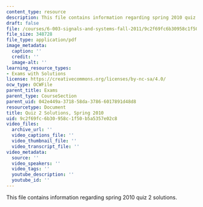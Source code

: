 ```yaml
---
content_type: resource
description: This file contains information regarding spring 2010 quiz 2 solutions.
draft: false
file: /courses/6-003-signals-and-systems-fall-2011/9c2f69fc6b30958c1f50b5a5357e02c8_MIT6_003F11_S10q2_sol.pdf
file_size: 348728
file_type: application/pdf
image_metadata:
  caption: ''
  credit: ''
  image-alt: ''
learning_resource_types:
- Exams with Solutions
license: https://creativecommons.org/licenses/by-nc-sa/4.0/
ocw_type: OCWFile
parent_title: Exams
parent_type: CourseSection
parent_uid: 042e449a-3718-58da-3786-6017891d48d8
resourcetype: Document
title: Quiz 2 Solutions, Spring 2010
uid: 9c2f69fc-6b30-958c-1f50-b5a5357e02c8
video_files:
  archive_url: ''
  video_captions_file: ''
  video_thumbnail_file: ''
  video_transcript_file: ''
video_metadata:
  source: ''
  video_speakers: ''
  video_tags: ''
  youtube_description: ''
  youtube_id: ''
---
```

This file contains information regarding spring 2010 quiz 2 solutions.